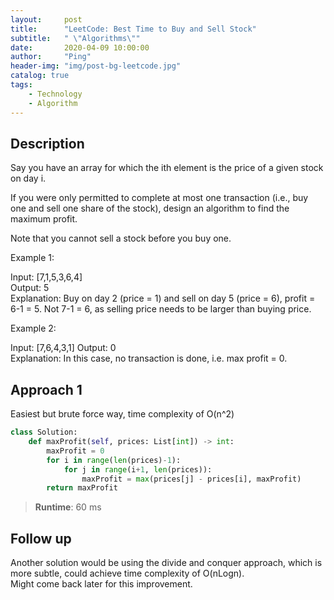 ```yaml
---
layout:     post
title:      "LeetCode: Best Time to Buy and Sell Stock"
subtitle:   " \"Algorithms\""
date:       2020-04-09 10:00:00
author:     "Ping"
header-img: "img/post-bg-leetcode.jpg"
catalog: true
tags:
    - Technology
    - Algorithm
---
```


## Description
Say you have an array for which the ith element is the price of a given stock on day i.

If you were only permitted to complete at most one transaction (i.e., buy one and sell one share of the stock), design an algorithm to find the maximum profit.

Note that you cannot sell a stock before you buy one.

Example 1:

Input: [7,1,5,3,6,4]  
Output: 5  
Explanation: Buy on day 2 (price = 1) and sell on day 5 (price = 6), profit = 6-1 = 5.
             Not 7-1 = 6, as selling price needs to be larger than buying price.  

Example 2:

Input: [7,6,4,3,1]
Output: 0  
Explanation: In this case, no transaction is done, i.e. max profit = 0.


## Approach 1
Easiest but brute force way, time complexity of O(n^2)
```python
class Solution:
    def maxProfit(self, prices: List[int]) -> int:
        maxProfit = 0
        for i in range(len(prices)-1):
            for j in range(i+1, len(prices)):
                maxProfit = max(prices[j] - prices[i], maxProfit)
        return maxProfit
```
> **Runtime**: 60 ms


## Follow up

Another solution would be using the divide and conquer approach, which is more subtle, could achieve time complexity of O(nLogn).  
Might come back later for this improvement.